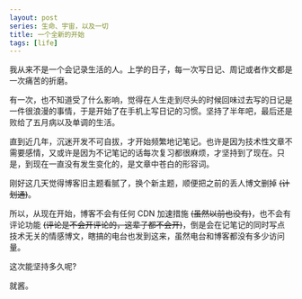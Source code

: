 ```yaml
---
layout: post
series: 生命、宇宙，以及一切
title: 一个全新的开始
tags: [life]
---
```


我从来不是一个会记录生活的人。上学的日子，每一次写日记、周记或者作文都是一次痛苦的折磨。

有一次，也不知道受了什么影响，觉得在人生走到尽头的时候回味过去写的日记是一件很浪漫的事情，于是开始了在手机上写日记的习惯。坚持了半年吧，最后还是败给了五月病以及单调的生活。

直到近几年，沉迷开发不可自拔，才开始频繁地记笔记。也许是因为技术性文章不需要感情，又或许是因为不记笔记的话每次复习都很麻烦，才坚持到了现在。只是，到现在一直没有发生变化的，是文章中苍白的形容词。

刚好这几天觉得博客旧主题看腻了，换个新主题，顺便把之前的丢人博文删掉 <s>(计划通)</s>。

所以，从现在开始，博客不会有任何 CDN 加速措施 <s>(虽然以前也没有)</s>，也不会有评论功能 <s>(评论是不会开评论的，这辈子都不会开)</s>，倒是会在记笔记的同时写点技术无关的情感博文，瞎搞的电台也发到这来，虽然电台和博客都没有多少访问量。

这次能坚持多久呢?

就酱。